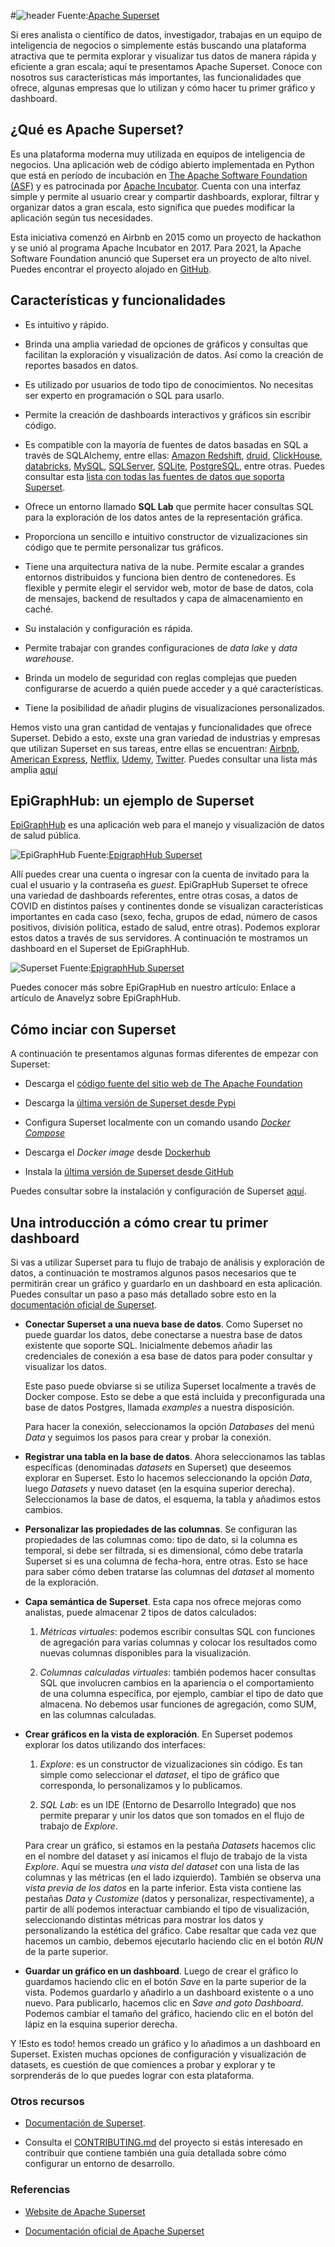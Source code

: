 <!--
.. title: Apache Superset: una plataforma eficiente desarrollada para el manejo, exploración y visualización de datos
.. author: Yurely Camacho
.. tags: Visualización, dashboard, Superset, BI, SQL
.. category: open science
.. link: 
.. description: 
.. type: text
-->

<!-- # Apache Superset: una plataforma eficiente desarrollada para el manejo, exploración y visualización de datos-->
<!-- **Por Yurely Camacho** -->

#![header](../../../images/blog/apache-superset/header.png)
Fuente:[Apache Superset](https://superset.apache.org/)

Si eres analista o científico de datos, investigador, trabajas en un
equipo de inteligencia de negocios o simplemente estás buscando una
plataforma atractiva que te permita explorar y visualizar tus datos de
manera rápida y eficiente a gran escala; aquí te presentamos Apache
Superset. Conoce con nosotros sus características más importantes, las
funcionalidades que ofrece, algunas empresas que lo utilizan y cómo
hacer tu primer gráfico y dashboard.

<!-- TEASER_END -->

## ¿Qué es Apache Superset?

Es una plataforma moderna muy utilizada en equipos de inteligencia de
negocios. Una aplicación web de código abierto implementada en Python
que está en período de incubación en [The Apache Software Foundation
(ASF)](https://www.apache.org/) y es patrocinada por [Apache
Incubator](https://incubator.apache.org/). Cuenta con una interfaz
simple y permite al usuario crear y compartir dashboards, explorar,
filtrar y organizar datos a gran escala, esto significa que puedes
modificar la aplicación según tus necesidades.

Esta iniciativa comenzó en Airbnb en 2015 como un proyecto de hackathon
y se unió al programa Apache Incubator en 2017. Para 2021, la Apache
Software Foundation anunció que Superset era un proyecto de alto nivel.
Puedes encontrar el proyecto alojado en
[GitHub](https://github.com/apache/superset).


## Características y funcionalidades

- Es intuitivo y rápido.

- Brinda una amplia variedad de opciones de gráficos y consultas que
  facilitan la exploración y visualización de datos. Así como la
  creación de reportes basados en datos.

- Es utilizado por usuarios de todo tipo de conocimientos. No necesitas
  ser experto en programación o SQL para usarlo.

- Permite la creación de dashboards interactivos y gráficos sin escribir código.

- Es compatible con la mayoría de fuentes de datos basadas en SQL a
  través de SQLAlchemy, entre ellas: [Amazon
  Redshift](https://aws.amazon.com/es/redshift/),
  [druid](https://druid.apache.org/),
  [ClickHouse](https://clickhouse.com/),
  [databricks](https://www.databricks.com/),
  [MySQL](https://www.mysql.com/),
  [SQLServer](https://www.microsoft.com/en-us/sql-server),
  [SQLite](https://www.sqlite.org/index.html),
  [PostgreSQL](https://www.postgresql.org/), entre otras. Puedes
  consultar esta [lista con todas las fuentes de datos que soporta
  Superset](https://superset.apache.org/docs/databases/installing-database-drivers/).

- Ofrece un entorno llamado **SQL Lab** que permite hacer consultas SQL
  para la exploración de los datos antes de la representación gráfica.

- Proporciona un sencillo e intuitivo constructor de vizualizaciones sin
  código que te permite personalizar tus gráficos.

- Tiene una arquitectura nativa de la nube. Permite escalar a grandes
  entornos distribuidos y funciona bien dentro de contenedores. Es
  flexible y permite elegir el servidor web, motor de base de datos,
  cola de mensajes, backend de resultados y capa de almacenamiento en
  caché.

- Su instalación y configuración es rápida.

- Permite trabajar con grandes configuraciones de *data lake* y *data warehouse*.

- Brinda un modelo de seguridad con reglas complejas que pueden
  configurarse de acuerdo a quién puede acceder y a qué características.
    
- Tiene la posibilidad de añadir plugins de visualizaciones personalizados.

Hemos visto una gran cantidad de ventajas y funcionalidades que ofrece
Superset. Debido a esto, exste una gran variedad de industrias y
empresas que utilizan Superset en sus tareas, entre ellas se encuentran:
[Airbnb](https://es.airbnb.org/), [American
Express](https://www.americanexpress.com/),
[Netflix](https://www.netflix.com/ve/), [Udemy](https://www.udemy.com/),
[Twitter](https://twitter.com/). Puedes consultar una lista más amplia
[aquí](https://github.com/apache/superset/blob/master/RESOURCES/INTHEWILD.md)

## EpiGraphHub: un ejemplo de Superset

[EpiGraphHub](https://dash.epigraphhub.org/superset/welcome/) es una
aplicación web para el manejo y visualización de datos de salud pública.

![EpiGraphHub](../../../images/blog/apache-superset/EpiGraphHub.jpg)
Fuente:[EpigraphHub Superset](https://dash.epigraphhub.org/superset/welcome/)

Allí puedes crear una cuenta o ingresar con la cuenta de invitado para
la cual el usuario y la contraseña es *guest*. EpiGrapHub Superset te
ofrece una variedad de dashboards referentes, entre otras cosas, a datos
de COVID en distintos países y continentes donde se visualizan
características importantes en cada caso (sexo, fecha, grupos de edad,
número de casos positivos, división política, estado de salud, entre
otras). Podemos explorar estos datos a través de sus servidores. A
continuación te mostramos un dashboard en el Superset de EpiGraphHub.

![Superset](../../../images/blog/apache-superset/Superset.jpg)
Fuente:[EpigraphHub Superset](https://dash.epigraphhub.org/superset/welcome/)

Puedes conocer más sobre EpiGrapHub en nuestro artículo: Enlace a artículo de
Anavelyz sobre EpiGraphHub.

## Cómo inciar con Superset

A continuación te presentamos algunas formas diferentes de empezar con Superset:

- Descarga el [código fuente del sitio web de The Apache
  Foundation](https://dist.apache.org/repos/dist/release/superset/)

- Descarga la [última versión de Superset desde
  Pypi](https://pypi.org/project/apache-superset/)
  
- Configura Superset localmente con un comando usando [*Docker
  Compose*](https://superset.apache.org/docs/installation/installing-superset-using-docker-compose/)

- Descarga el *Docker image* desde
  [Dockerhub](https://hub.docker.com/r/apache/superset)

- Instala la [última versión de Superset desde
  GitHub](https://github.com/apache/superset/tree/latest)

Puedes consultar sobre la instalación y configuración de Superset
[aquí](https://superset.apache.org/docs/installation/installing-superset-using-docker-compose).

## Una introducción a cómo crear tu primer dashboard

Si vas a utilizar Superset para tu flujo de trabajo de análisis y
exploración de datos, a continuación te mostramos algunos pasos
necesarios que te permitirán crear un gráfico y guardarlo en un
dashboard en esta aplicación. Puedes consultar un paso a paso más
detallado sobre esto en la [documentación oficial de
Superset](https://superset.apache.org/docs/creating-charts-dashboards/creating-your-first-dashboard/).

- **Conectar Superset a una nueva base de datos**. Como Superset no
  puede guardar los datos, debe conectarse a nuestra base de datos
  existente que soporte SQL. Inicialmente debemos añadir las
  credenciales de conexión a esa base de datos para poder consultar y
  visualizar los datos.

  Este paso puede obviarse si se utiliza Superset localmente a través de
  Docker compose. Esto se debe a que está incluida y preconfigurada una
  base de datos Postgres, llamada *examples* a nuestra disposición.

  Para hacer la conexión, seleccionamos la opción *Databases* del menú
  *Data* y seguimos los pasos para crear y probar la conexión.

- **Registrar una tabla en la base de datos**. Ahora seleccionamos las
  tablas específicas (denominadas *datasets* en Superset) que deseemos
  explorar en Superset. Esto lo hacemos seleccionando la opción *Data*,
  luego *Datasets* y nuevo dataset (en la esquina superior derecha).
  Seleccionamos la base de datos, el esquema, la tabla y añadimos estos
  cambios.

- **Personalizar las propiedades de las columnas**. Se configuran las
  propiedades de las columnas como: tipo de dato, si la columna es
  temporal, si debe ser filtrada, si es dimensional, cómo debe tratarla
  Superset si es una columna de fecha-hora, entre otras. Esto se hace
  para saber cómo deben tratarse las columnas del *dataset* al momento
  de la exploración.

- **Capa semántica de Superset**. Esta capa nos ofrece mejoras como
  analistas, puede almacenar 2 tipos de datos calculados:

  1. *Métricas virtuales*: podemos escribir consultas SQL con funciones
    de agregación para varias columnas y colocar los resultados como
    nuevas columnas disponibles para la visualización.

  2. *Columnas calculadas virtuales*: también podemos hacer consultas
     SQL que involucren cambios en la apariencia o el comportamiento de
     una columna específica, por ejemplo, cambiar el tipo de dato que
     almacena. No debemos usar funciones de agregación, como SUM, en las
     columnas calculadas.

- **Crear gráficos en la vista de exploración**. En Superset podemos
  explorar los datos utilizando dos interfaces:

  1. *Explore*: es un constructor de vizualizaciones sin código. Es tan
     simple como seleccionar el *dataset*, el tipo de gráfico que
     corresponda, lo personalizamos y lo publicamos.

  2. *SQL Lab*: es un IDE (Entorno de Desarrollo Integrado) que nos
     permite preparar y unir los datos que son tomados en el flujo de
     trabajo de *Explore*.

  Para crear un gráfico, si estamos en la pestaña *Datasets* hacemos
  clic en el nombre del dataset y así inicamos el flujo de trabajo de la
  vista *Explore*. Aquí se muestra *una vista del dataset* con una lista
  de las columnas y las métricas (en el lado izquierdo). También se
  observa una *vista previa de los datos* en la parte inferior. Esta
  vista contiene las pestañas *Data* y *Customize* (datos y
  personalizar, respectivamente), a partir de allí podemos interactuar
  cambiando el tipo de visualización, seleccionando distintas métricas
  para mostrar los datos y personalizando la estética del gráfico. Cabe
  resaltar que cada vez que hacemos un cambio, debemos ejecutarlo
  haciendo clic en el botón *RUN* de la parte superior.

- **Guardar un gráfico en un dashboard**. Luego de crear el gráfico lo
  guardamos haciendo clic en el botón *Save* en la parte superior de la
  vista. Podemos guardarlo y añadirlo a un dashboard existente o a uno
  nuevo. Para publicarlo, hacemos clic en *Save and goto Dashboard*.
  Podemos cambiar el tamaño del gráfico, haciendo clic en el botón del
  lápiz en la esquina superior derecha. 
  
Y !Esto es todo! hemos creado un gráfico y lo añadimos a un dashboard en
Superset. Existen muchas opciones de configuración y visualización de
datasets, es cuestión de que comiences a probar y explorar y te
sorprenderás de lo que puedes lograr con esta plataforma.

### Otros recursos

- [Documentación de Superset](https://superset.apache.org/docs/intro/).

- Consulta el
  [CONTRIBUTING.md](https://github.com/apache/superset/blob/master/CONTRIBUTING.md)
  del proyecto si estás interesado en contribuir que contiene también
  una guía detallada sobre cómo configurar un entorno de desarrollo.  


### Referencias

- [Website de Apache Superset](https://superset.apache.org/)

- [Documentación oficial de Apache
  Superset](https://superset.apache.org/docs/intro/)